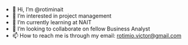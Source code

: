 - 👋 Hi, I’m @rotiminait
- 👀 I’m interested in project management 
- 🌱 I’m currently learning at NAIT
- 💞️ I’m looking to collaborate on fellow Business Analyst 
- 📫 How to reach me is through my email: rotimio.victor@gmail.com 

<!---
rotiminait/rotiminait is a ✨ special ✨ repository because its `README.md` (this file) appears on your GitHub profile.
You can click the Preview link to take a look at your changes.
--->
